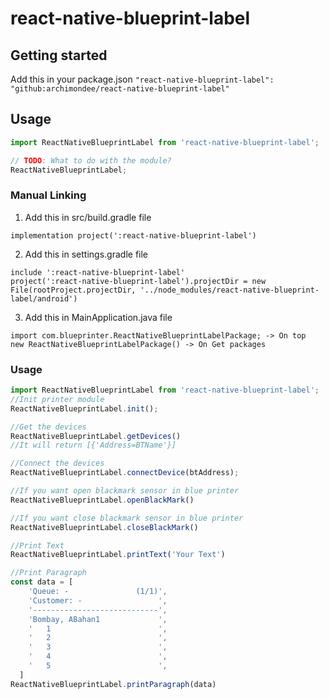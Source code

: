 # react-native-blueprint-label

## Getting started
Add this in your package.json
`"react-native-blueprint-label": "github:archimondee/react-native-blueprint-label"`

## Usage
```javascript
import ReactNativeBlueprintLabel from 'react-native-blueprint-label';

// TODO: What to do with the module?
ReactNativeBlueprintLabel;
```

### Manual Linking 
1. Add this in src/build.gradle file
```
implementation project(':react-native-blueprint-label')
```

2. Add this in settings.gradle file
```
include ':react-native-blueprint-label'
project(':react-native-blueprint-label').projectDir = new File(rootProject.projectDir, '../node_modules/react-native-blueprint-label/android')
```

3. Add this in MainApplication.java file
```
import com.blueprinter.ReactNativeBlueprintLabelPackage; -> On top
new ReactNativeBlueprintLabelPackage() -> On Get packages
```

### Usage 

```javascript
import ReactNativeBlueprintLabel from 'react-native-blueprint-label';
//Init printer module
ReactNativeBlueprintLabel.init();

//Get the devices
ReactNativeBlueprintLabel.getDevices()
//It will return [{'Address=BTName'}]

//Connect the devices
ReactNativeBlueprintLabel.connectDevice(btAddress);

//If you want open blackmark sensor in blue printer
ReactNativeBlueprintLabel.openBlackMark()

//If you want close blackmark sensor in blue printer
ReactNativeBlueprintLabel.closeBlackMark()

//Print Text
ReactNativeBlueprintLabel.printText('Your Text')

//Print Paragraph
const data = [
    'Queue: -               (1/1)',
    'Customer: -                 ',
    '----------------------------',
    'Bombay, ABahan1             ',
    '   1                        ',
    '   2                        ',
    '   3                        ',
    '   4                        ',
    '   5                        ',
  ]
ReactNativeBlueprintLabel.printParagraph(data)
```





